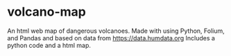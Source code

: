 # volcano-map
An html web map of dangerous volcanoes. Made with using Python, Folium, and Pandas and based on data from https://data.humdata.org
Includes a python code and a html map.
